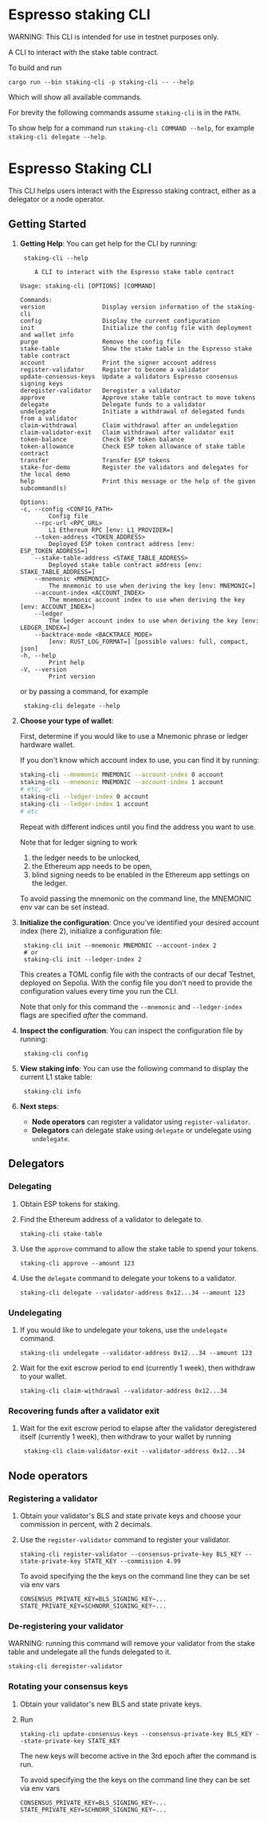 # Espresso staking CLI

WARNING: This CLI is intended for use in testnet purposes only.

A CLI to interact with the stake table contract.

To build and run

    cargo run --bin staking-cli -p staking-cli -- --help

Which will show all available commands.

For brevity the following commands assume `staking-cli` is in the `PATH`.

To show help for a command run `staking-cli COMMAND --help`, for example `staking-cli delegate --help`.

# Espresso Staking CLI

This CLI helps users interact with the Espresso staking contract, either as a delegator or a node operator.

## Getting Started

1.  **Getting Help**: You can get help for the CLI by running:

         staking-cli --help

    ```
        A CLI to interact with the Espresso stake table contract

    Usage: staking-cli [OPTIONS] [COMMAND]

    Commands:
    version                Display version information of the staking-cli
    config                 Display the current configuration
    init                   Initialize the config file with deployment and wallet info
    purge                  Remove the config file
    stake-table            Show the stake table in the Espresso stake table contract
    account                Print the signer account address
    register-validator     Register to become a validator
    update-consensus-keys  Update a validators Espresso consensus signing keys
    deregister-validator   Deregister a validator
    approve                Approve stake table contract to move tokens
    delegate               Delegate funds to a validator
    undelegate             Initiate a withdrawal of delegated funds from a validator
    claim-withdrawal       Claim withdrawal after an undelegation
    claim-validator-exit   Claim withdrawal after validator exit
    token-balance          Check ESP token balance
    token-allowance        Check ESP token allowance of stake table contract
    transfer               Transfer ESP tokens
    stake-for-demo         Register the validators and delegates for the local demo
    help                   Print this message or the help of the given subcommand(s)

    Options:
    -c, --config <CONFIG_PATH>
            Config file
        --rpc-url <RPC_URL>
            L1 Ethereum RPC [env: L1_PROVIDER=]
        --token-address <TOKEN_ADDRESS>
            Deployed ESP token contract address [env: ESP_TOKEN_ADDRESS=]
        --stake-table-address <STAKE_TABLE_ADDRESS>
            Deployed stake table contract address [env: STAKE_TABLE_ADDRESS=]
        --mnemonic <MNEMONIC>
            The mnemonic to use when deriving the key [env: MNEMONIC=]
        --account-index <ACCOUNT_INDEX>
            The mnemonic account index to use when deriving the key [env: ACCOUNT_INDEX=]
        --ledger
            The ledger account index to use when deriving the key [env: LEDGER_INDEX=]
        --backtrace-mode <BACKTRACE_MODE>
            [env: RUST_LOG_FORMAT=] [possible values: full, compact, json]
    -h, --help
            Print help
    -V, --version
            Print version
    ```

    or by passing a command, for example

         staking-cli delegate --help

1.  **Choose your type of wallet**:

    First, determine if you would like to use a Mnemonic phrase or ledger hardware wallet.

    If you don't know which account index to use, you can find it by running:
    ```bash
    staking-cli --mnemonic MNEMONIC --account-index 0 account
    staking-cli --mnemonic MNEMONIC --account-index 1 account
    # etc, or
    staking-cli --ledger-index 0 account
    staking-cli --ledger-index 1 account
    # etc
    ```
    Repeat with different indices until you find the address you want to use.

    Note that for ledger signing to work

    1. the ledger needs to be unlocked,
    1. the Ethereum app needs to be open,
    1. blind signing needs to be enabled in the Ethereum app settings on the ledger.

    To avoid passing the mnemonic on the command line, the MNEMONIC env var can be set instead.

1.  **Initialize the configuration**: Once you've identified your desired account index (here 2), initialize a
    configuration file:

         staking-cli init --mnemonic MNEMONIC --account-index 2
         # or
         staking-cli init --ledger-index 2

    This creates a TOML config file with the contracts of our decaf Testnet, deployed on Sepolia. With the config file
    you don't need to provide the configuration values every time you run the CLI.

    Note that only for this command the `--mnemonic` and `--ledger-index` flags are specified _after_ the command.

1.  **Inspect the configuration**: You can inspect the configuration file by running:

         staking-cli config

1.  **View staking info**: You can use the following command to display the current L1 stake table:

         staking-cli info

1.  **Next steps**:
    - **Node operators** can register a validator using `register-validator`.
    - **Delegators** can delegate stake using `delegate` or undelegate using `undelegate`.

## Delegators

### Delegating

1.  Obtain ESP tokens for staking.
1.  Find the Ethereum address of a validator to delegate to.

        staking-cli stake-table

1.  Use the `approve` command to allow the stake table to spend your tokens.

        staking-cli approve --amount 123

1.  Use the `delegate` command to delegate your tokens to a validator.

        staking-cli delegate --validator-address 0x12...34 --amount 123

### Undelegating

1.  If you would like to undelegate your tokens, use the `undelegate` command.

        staking-cli undelegate --validator-address 0x12...34 --amount 123

1.  Wait for the exit escrow period to end (currently 1 week), then withdraw to your wallet.

        staking-cli claim-withdrawal --validator-address 0x12...34

### Recovering funds after a validator exit

1.  Wait for the exit escrow period to elapse after the validator deregistered itself (currently 1
    week), then withdraw to your wallet by running

         staking-cli claim-validator-exit --validator-address 0x12...34

## Node operators

### Registering a validator

1.  Obtain your validator's BLS and state private keys and choose your commission in percent, with 2 decimals.
1.  Use the `register-validator` command to register your validator.

        staking-cli register-validator --consensus-private-key BLS_KEY --state-private-key STATE_KEY --commission 4.99

    To avoid specifying the the keys on the command line they can be set via env vars

    ```
    CONSENSUS_PRIVATE_KEY=BLS_SIGNING_KEY~...
    STATE_PRIVATE_KEY=SCHNORR_SIGNING_KEY~...
    ```

### De-registering your validator

WARNING: running this command will remove your validator from the stake table and undelegate all the funds delegated to
it.

    staking-cli deregister-validator

### Rotating your consensus keys

1.  Obtain your validator's new BLS and state private keys.
1.  Run

        staking-cli update-consensus-keys --consensus-private-key BLS_KEY --state-private-key STATE_KEY

    The new keys will become active in the 3rd epoch after the command is run.

    To avoid specifying the the keys on the command line they can be set via env vars

    ```
    CONSENSUS_PRIVATE_KEY=BLS_SIGNING_KEY~...
    STATE_PRIVATE_KEY=SCHNORR_SIGNING_KEY~...
    ```
